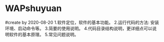 # WAPshuyuan
#create by 2020-08-20
1.软件定位，软件的基本功能。
2.运行代码的方法: 安装环境、启动命令等。
3.简要的使用说明。
4.代码目录结构说明，更详细点可以说明软件的基本原理。
5.常见问题说明。

